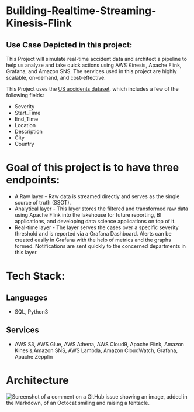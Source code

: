 # Building-Realtime-Streaming-Kinesis-Flink

## Use Case Depicted in this project:

This Project will simulate real-time accident data and architect a pipeline to help us analyze and take quick actions using AWS Kinesis, Apache Flink, Grafana, and Amazon SNS. The services used in this project are highly scalable, on-demand, and cost-effective.

This Project uses the [US accidents dataset](https://www.kaggle.com/datasets/sobhanmoosavi/us-accidents), which includes a few of the following fields: 
- Severity
- Start_Time
- End_Time
- Location
- Description
- City
- Country


# Goal of this project is to have three endpoints:
- A Raw layer - Raw data is streamed directly and serves as the single source of truth (SSOT).
- Analytical layer - This layer stores the filtered and transformed raw data using Apache Flink into the lakehouse for future reporting, BI applications,  and developing data science applications on
top of it.
- Real-time layer - The layer serves the cases over a specific severity threshold and is reported via a Grafana Dashboard.  Alerts can be created easily in Grafana with the help of metrics and the graphs formed. Notifications are sent quickly to the concerned departments in this layer.

# Tech Stack:
## Languages
- SQL, Python3
## Services 
- AWS S3, AWS Glue, AWS Athena, AWS Cloud9, Apache Flink, Amazon Kinesis,Amazon SNS, AWS Lambda, Amazon CloudWatch, Grafana, Apache Zepplin

# Architecture

![Screenshot of a comment on a GitHub issue showing an image, added in the Markdown, of an Octocat smiling and raising a tentacle.](https://myoctocat.com/assets/images/base-octocat.svg)
